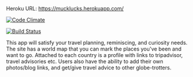 
Heroku URL: https://mucklucks.herokuapp.com/

[![Code Climate](https://codeclimate.com/github/lbhasemeyer/personal-project/badges/gpa.svg)](https://codeclimate.com/github/lbhasemeyer/personal-project)

[![Build Status](https://travis-ci.org/lbhasemeyer/personal-project.svg?branch=master)](https://travis-ci.org/lbhasemeyer/personal-project)


This app will satisfy your travel planning, reminiscing, and curiosity needs.  
The site has a world map that you can mark the places you've been and want to go. Attached to each country is a profile with links to tripadvisor, travel advisories etc. Users also have the ability to add their own photos/blog links, and get/give travel advice to other globe-trotters.
